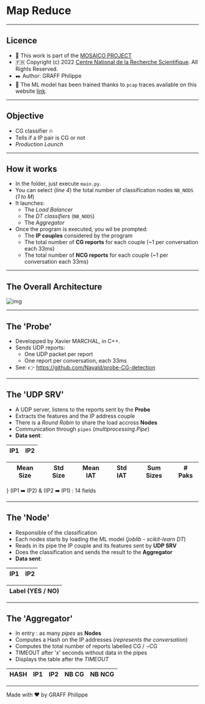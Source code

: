 # Map Reduce



----


## Licence
- :office: This work is part of the [MOSAICO PROJECT](https://www.mosaico-project.org/)
- :fr: Copyright (c) 2022 [Centre National de la Recherche Scientifique](https://cnrs.fr). All Rights Reserved.
- :black_nib: Author: GRAFF Philippe
- :link: The ML model has been trained thanks to `pcap` traces available on this website [link](https://cloud-gaming-traces.lhs.loria.fr/).

----


## Objective
- CG classifier :fire:
- Tells if a IP pair is CG or not
- *Production Launch*


----


## How it works
- In the folder, just execute `main.py`.
- You can select (_line 4_) the total number of classification nodes `NB_NODS` (*1 to M*)
- It launches:
  - The *Load Balancer*
  - The *DT classifiers* (`NB_NODS`)
  - The *Aggregator*
- Once the program is executed, you wil be prompted:
  - The **IP couples** considered by the program
  - The total number of **CG reports** for each couple (~1 per conversation each 33ms)
  - The total number of **NCG reports** for each couple (~1 per conversation each 33ms)


----


## The Overall Architecture

![img](./Archi_VNF.drawio.png)



----


## The 'Probe'
- Developped by Xavier MARCHAL, in C++.
- Sends UDP reports:
  - One UDP packet per report
  - One report per conversation, each 33ms
- See: :point_right: https://github.com/Nayald/probe-CG-detection


----


## The 'UDP SRV'
- A UDP server, listens to the reports sent by the **Probe**
- Extracts the features and the IP address couple
- There is a *Round Robin* to share the load accross **Nodes**
- Communication through `pipes` (*multiprocessing.Pipe*)
- **Data sent**:

| IP1   | IP2 |
|-      |-    |

| Mean Size | Std Size  | Mean IAT | Std IAT | Sum Sizes | # Paks  |
|-          | -         | -        |    -     | -         |     -   |

} (IP1 :arrow_right: IP2) & (IP2 :arrow_right: IP1) : 14 fields


----


## The 'Node'
- Responsible of the classification
- Each nodes starts by loading the ML model (*joblib - scikit-learn DT*)
- Reads in its pipe the IP couple and its features sent by **UDP SRV**
- Does the classification and sends the result to the **Aggregator**
- **Data sent**:

| IP1   | IP2 |
|-      |-    |

| Label (YES / NO)   |
|-      |


----


## The 'Aggregator'
- In entry : as many *pipes* as **Nodes**
- Computes a Hash on the IP addresses (*represents the conversation*)
- Computes the total number of reports labelled CG / ¬CG
- TIMEOUT after '*x*' seconds without data in the pipes
- Displays the table after the *TIMEOUT*

| HASH  | IP1   | IP2   | NB CG | NB NCG  |
|-      | -      | -      | -      |  -       |


----
Made with :heart: by GRAFF Philippe

